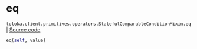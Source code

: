 # eq
`toloka.client.primitives.operators.StatefulComparableConditionMixin.eq` | [Source code](https://github.com/Toloka/toloka-kit/blob/v1.2.3/src/client/primitives/operators.py#L197)

```python
eq(self, value)
```

